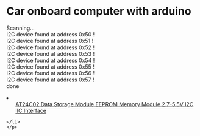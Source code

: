 # Car onboard computer with arduino

Scanning...<br />
I2C device found at address 0x50  !<br />
I2C device found at address 0x51  !<br />
I2C device found at address 0x52  !<br />
I2C device found at address 0x53  !<br />
I2C device found at address 0x54  !<br />
I2C device found at address 0x55  !<br />
I2C device found at address 0x56  !<br />
I2C device found at address 0x57  !<br />
done<br />

<p>
  <li>
    <ul>
  <a href="https://www.ebay.com/itm/AT24C02-Data-Storage-Module-EEPROM-Memory-Module-2-7-5-5V-I2C-IIC-Interface/232487881849?ssPageName=STRK%3AMEBIDX%3AIT&_trksid=p2057872.m2749.l2649">AT24C02 Data Storage Module EEPROM Memory Module 2.7-5.5V I2C IIC Interface</a>
    </ul>
    
    </li>
    </p>
